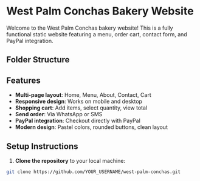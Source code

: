 # West Palm Conchas Bakery Website

Welcome to the West Palm Conchas bakery website! This is a fully functional static website featuring a menu, order cart, contact form, and PayPal integration.

## Folder Structure


## Features

- **Multi-page layout**: Home, Menu, About, Contact, Cart
- **Responsive design**: Works on mobile and desktop
- **Shopping cart**: Add items, select quantity, view total
- **Send order**: Via WhatsApp or SMS
- **PayPal integration**: Checkout directly with PayPal
- **Modern design**: Pastel colors, rounded buttons, clean layout

## Setup Instructions

1. **Clone the repository** to your local machine:
```bash
git clone https://github.com/YOUR_USERNAME/west-palm-conchas.git
